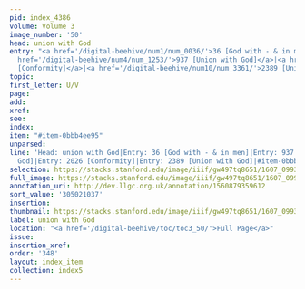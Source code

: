 ```yaml
---
pid: index_4386
volume: Volume 3
image_number: '50'
head: union with God
entry: "<a href='/digital-beehive/num1/num_0036/'>36 [God with - & in men]</a>|<a
  href='/digital-beehive/num4/num_1253/'>937 [Union with God]</a>|<a href='/digital-beehive/num9/num_2960/'>2026
  [Conformity]</a>|<a href='/digital-beehive/num10/num_3361/'>2389 [Union with God]</a>"
topic:
first_letter: U/V
page:
add:
xref:
see:
index:
item: "#item-0bbb4ee95"
unparsed:
line: 'Head: union with God|Entry: 36 [God with - & in men]|Entry: 937 [Union with
  God]|Entry: 2026 [Conformity]|Entry: 2389 [Union with God]|#item-0bbb4ee95'
selection: https://stacks.stanford.edu/image/iiif/gw497tq8651/1607_0993/1147,1037,696,176/full/0/default.jpg
full_image: https://stacks.stanford.edu/image/iiif/gw497tq8651/1607_0993/full/full/0/default.jpg
annotation_uri: http://dev.llgc.org.uk/annotation/1560879359612
sort_value: '305021037'
insertion:
thumbnail: https://stacks.stanford.edu/image/iiif/gw497tq8651/1607_0993/1147,1037,696,176/150,/0/default.jpg
label: union with God
location: "<a href='/digital-beehive/toc/toc3_50/'>Full Page</a>"
issue:
insertion_xref:
order: '348'
layout: index_item
collection: index5
---
```

